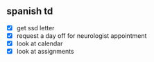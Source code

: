 ## spanish td

- [x] get ssd letter
- [x] request a day off for neurologist appointment
- [x] look at calendar
- [x] look at assignments
